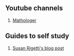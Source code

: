 ## Youtube channels
1. [Mathologer](https://www.youtube.com/@Mathologer)

## Guides to self study
1. [Susan Rigetti's blog post](https://www.susanrigetti.com/math)
